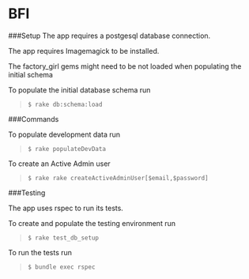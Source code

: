 # BFI


###Setup
The app requires a postgesql database connection. 

The app requires Imagemagick to be installed. 

The factory_girl gems might need to be not loaded when populating the initial schema

To populate the initial database schema run
> `$ rake db:schema:load`



###Commands

To populate development data run

> `$ rake populateDevData`

To create an Active Admin user

> `$ rake rake createActiveAdminUser[$email,$password]`

###Testing

The app uses rspec to run its tests. 

To create and populate the testing environment run
> `$ rake test_db_setup`

To run the tests run
> `$ bundle exec rspec`
